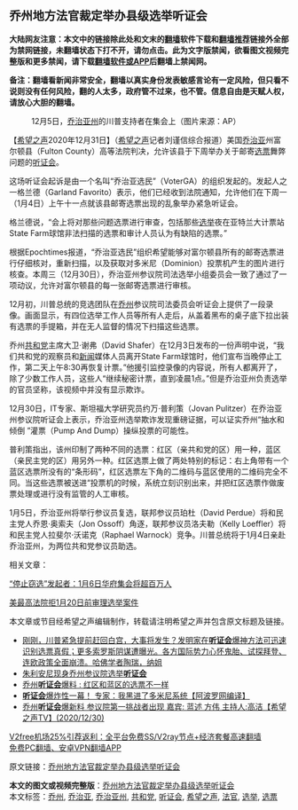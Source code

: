  <h2>乔州地方法官裁定举办县级选举听证会</h2> <p class="notice"><b>大陆网友注意：本文中的链接除此处和文末的<a href="https://github.com/bannedbook/fanqiang" >翻墙</a>软件下载和<a href="https://github.com/killgcd/justmysocks/blob/master/README.md">翻墙推荐</a>链接外全部为禁网链接，未翻墙状态下打不开，请勿点击。此为文字版禁闻，欲看图文视频完整版和更多禁闻，请下载<a href="https://github.com/bannedbook/fanqiang">翻墙软件或APP</a>后翻墙上禁闻网。</p><p>备注：翻墙看新闻非常安全，翻墙以真实身份发表敏感言论有一定风险，但只看不说则没有任何风险，翻的人太多，政府管不过来，也不管。信息自由是天赋人权，请放心大胆的翻墙。</b></p>  <div class="entry"> <figure> <p><figcaption>12月5日，<a href="https://www.bannedbook.org/bnews/tag/%e4%b9%94%e6%b2%bb%e4%ba%9a%e5%b7%9e/" class="st_tag internal_tag" rel="tag" title="标签 乔治亚州 下的日志">乔治亚州</a>的川普支持者在集会上（图片来源：AP）</figcaption></figure> <p>【<span class='wp_keywordlink_affiliate'><a href="https://www.soundofhope.org" title="希望之声" target="_blank">希望之声</a></span>2020年12月31日】（<a href="https://www.bannedbook.org/bnews/tag/%e5%b8%8c%e6%9c%9b%e4%b9%8b%e5%a3%b0/" class="st_tag internal_tag" rel="tag" title="标签 希望之声 下的日志">希望之声</a>记者刘谨信综合报道）美国<a href="https://www.bannedbook.org/bnews/tag/%E4%B9%94%E6%B2%BB%E4%BA%9A/" class="st_tag internal_tag" rel="tag" title="标签 乔治亚 下的日志">乔治亚</a>州富尔顿县（Fulton County）高等法院判决，允许该县于下周举办关于邮寄<a href="https://www.bannedbook.org/bnews/tag/%E9%80%89%E7%A5%A8/" class="st_tag internal_tag" rel="tag" title="标签 选票 下的日志">选票</a>舞弊问题的<a href="https://www.bannedbook.org/bnews/tag/%e5%90%ac%e8%af%81%e4%bc%9a/" class="st_tag internal_tag" rel="tag" title="标签 听证会 下的日志">听证会</a>。</p> <p>这场听证会起诉是由一个名叫“乔治亚选民”（VoterGA）的组织发起的。发起人之一格兰德（Garland Favorito）表示，他们已经收到法院通知，允许他们在下周一（1月4日）上午十一点就该县邮寄选票出现的乱象举办紧急听证会。</p> <p>格兰德说，“会上将对那些问题选票进行审查，包括那些<a href="https://www.bannedbook.org/bnews/tag/%e9%80%89%e4%b8%be/" class="st_tag internal_tag" rel="tag" title="标签 选举 下的日志">选举</a>夜在亚特兰大计票站State Farm球馆非法扫描的选票和审计人员认为有缺陷的选票。”</p>  <p>根据Epochtimes报道，“乔治亚选民”组织希望能够对富尔顿县所有的邮寄选票进行仔细核对，重新扫描，以及获取对多米尼（Dominion）投票机产生的图片进行核查。本周三（12月30日），乔治亚州参议院司法选举小组委员会一致了通过了一项动议，允许对富尔顿县的每一张邮寄选票进行审核。</p> <p>12月初，川普总统的竞选团队在<a href="https://www.bannedbook.org/bnews/tag/%E4%B9%94%E5%B7%9E/" class="st_tag internal_tag" rel="tag" title="标签 乔州 下的日志">乔州</a>参议院司法委员会听证会上提供了一段录像。画面显示，有四位选举工作人员等所有人走后，从盖着黑布的桌子底下拉出装有选票的手提箱，并在无人监督的情况下扫描这些选票。</p> <p>乔州<a href="https://www.bannedbook.org/bnews/tag/%e5%85%b1%e5%92%8c%e5%85%9a/" class="st_tag internal_tag" rel="tag" title="标签 共和党 下的日志">共和党</a>主席大卫·谢弗（David Shafer）在12月3日发布的一份声明中说，“我们共和党的观察员和<span class='wp_keywordlink_affiliate'><a href="https://www.bannedbook.org/" title="新闻">新闻</a></span>媒体人员离开State Farm球馆时，他们宣布当晚停止工作，第二天上午8:30再恢复计票。”他援引监控录像的内容说，所有人都离开了，除了少数工作人员，这些人“继续秘密计票，直到凌晨1点。”但是乔治亚州负责选举的官员坚称，该视频中并没有显示欺诈。</p>  <p>12月30日，IT专家、斯坦福大学研究员约万·普利策（Jovan Pulitzer）在乔治亚州参议院听证会上表示，乔治亚州选举欺诈发现重磅证据，可以证实乔州“抽水和倾倒 ”灌票（Pump And Dump）操纵投票的可能性。</p> <p>普利策指出，该州印制了两种不同的选票：红区（亲共和党的区）用一种，蓝区（亲民主党的区）用另外一种。红区选票上做了两处特别的标记：右上角带有一个蓝区选票所没有的“条形码”，红区选票左下角的二维码与蓝区使用的二维码完全不同。当这些选票被送进“投票机的时候，系统立刻识别出来，并把红区选票作做废票处理或进行没有监管的人工审核。</p> <p>1月5日，乔治亚州将举行参议员复选，联邦参议员珀杜（David Perdue）将和民主党人乔恩‧奥索夫（Jon Ossoff）角逐，联邦参议员洛夫勒（Kelly Loeffler）将和民主党人拉斐尔‧沃诺克（Raphael Warnock）竞争。川普总统将于1月4日亲赴乔治亚州，为两位共和党参议员助选。</p>  <p>相关文章：</p> <p><a data-ctorig="https://www.soundofhope.org/post/458993" data-cturl="https://www.google.com/url?client=internal-element-cse&amp;cx=007749283119516952101:0iwnfnkwnek&amp;q=https://www.soundofhope.org/post/458993&amp;sa=U&amp;ved=2ahUKEwiEm6aI8_ntAhUFGDQIHS0wAjcQFjAIegQIAxAC&amp;usg=AOvVaw1KTP_L4eg4yH8muRYB9uxo" href="https://www.soundofhope.org/post/458993" target="_blank">“停止窃选”发起者：1月6日华府集会将超百万人</a></p> <p><a href="https://www.soundofhope.org/post/457231">美最高法院拒1月20日前审理选举案件</a></p>  <p>本文章或节目经希望之声编辑制作，转载请注明希望之声并包含原文标题及链接。</p> <ul class='op-related-articles' title='相关阅读'> <li><a href='https://www.bannedbook.org/bnews/bannedvideo/20210101/1458725.html' target='_blank'>刚刚，川普紧急提前赶回白宫，大事将发生？发明家在<b>听证会</b>爆神方法可迅速识别选票真假；更多索罗斯阴谋遭曝光。各方国际势力心怀鬼胎、试探拜登、连欧政策全面崩溃。哈佛学者陶瑞，纳姐</a></li> <li><a href='https://www.bannedbook.org/bnews/taiwannews/20201231/1458576.html' target='_blank'>朱利安尼现身乔州参议院选举<b>听证会</b></a></li> <li><a href='https://www.bannedbook.org/bnews/bannedvideo/20201231/1458560.html' target='_blank'>乔州<b>听证会</b>爆料 : 红区和蓝区的选票不一样</a></li> <li><a href='https://www.bannedbook.org/bnews/topimagenews/20201231/1458429.html' target='_blank'><b>听证会</b>爆炸性一幕！ 专家：我黑进了多米尼系统【阿波罗网编译】</a></li> <li><a href='https://www.bannedbook.org/bnews/cbnews/20201231/1458264.html' target='_blank'>乔州<b>听证会</b>爆新料   参议院第一挑战者出现  嘉宾: 蓝述  方伟  主持人:高洁【希望之声TV】(2020/12/30)</a></li> </ul> <p class="texttj"> <a href="https://www.bannedbook.org/forum23/topic22702.html" target="_blank">V2free机场25%引荐返利：全平台免费SS/V2ray节点+经济套餐高速翻墙</a><br/> <a href="https://github.com/bannedbook/fanqiang/wiki/%E7%A6%81%E9%97%BB%E7%BD%91%E5%AE%89%E5%8D%93%E7%BF%BB%E5%A2%99%E6%96%B0%E9%97%BBAPP" target="_blank">免费PC翻墙、安卓VPN翻墙APP</a></p><p>原文链接：<a class="src_link"  href="https://www.soundofhope.org/post/459314" target="_blank">乔州地方法官裁定举办县级选举听证会</a></p><a name='sharetosocial'></a>       <div><b>本文的图文或视频完整版</b>：<a href='https://www.bannedbook.org/bnews/comments/20210101/1459032.html'>乔州地方法官裁定举办县级选举听证会</a></div>  </div><!--END ENTRY--> <div class="postfooter"> <div>本文标签：<a href="https://www.bannedbook.org/bnews/tag/%E4%B9%94%E5%B7%9E/" rel="tag">乔州</a>, <a href="https://www.bannedbook.org/bnews/tag/%E4%B9%94%E6%B2%BB%E4%BA%9A/" rel="tag">乔治亚</a>, <a href="https://www.bannedbook.org/bnews/tag/%e4%b9%94%e6%b2%bb%e4%ba%9a%e5%b7%9e/" rel="tag">乔治亚州</a>, <a href="https://www.bannedbook.org/bnews/tag/%e5%85%b1%e5%92%8c%e5%85%9a/" rel="tag">共和党</a>, <a href="https://www.bannedbook.org/bnews/tag/%e5%90%ac%e8%af%81%e4%bc%9a/" rel="tag">听证会</a>, <a href="https://www.bannedbook.org/bnews/tag/%e5%b8%8c%e6%9c%9b%e4%b9%8b%e5%a3%b0/" rel="tag">希望之声</a>, <a href="https://www.bannedbook.org/bnews/tag/%E6%B3%95%E5%AE%98/" rel="tag">法官</a>, <a href="https://www.bannedbook.org/bnews/tag/%e9%80%89%e4%b8%be/" rel="tag">选举</a>, <a href="https://www.bannedbook.org/bnews/tag/%E9%80%89%E7%A5%A8/" rel="tag">选票</a></div>  </div><!--END POSTFOOTER--> 